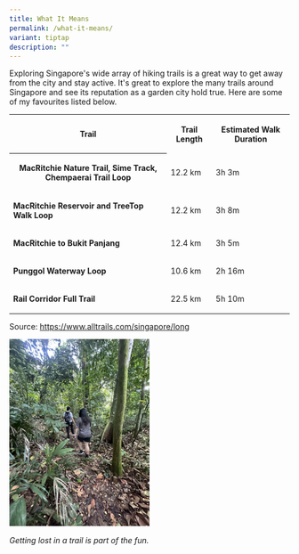 ```yaml
---
title: What It Means
permalink: /what-it-means/
variant: tiptap
description: ""
---
```

<p>Exploring Singapore's wide array of hiking trails is a great way to get
away from the city and stay active. It's great to explore the many trails
around Singapore and see its reputation as a garden city hold true. Here
are some of my favourites listed below.</p>
<p></p>
<table style="minWidth: 75px">
<colgroup>
<col>
<col>
<col>
</colgroup>
<tbody>
<tr>
<th rowspan="1" colspan="1">
<p>Trail</p>
</th>
<th rowspan="1" colspan="1">
<p>Trail Length</p>
</th>
<th rowspan="1" colspan="1">
<p>Estimated Walk Duration</p>
</th>
</tr>
<tr>
<th rowspan="1" colspan="1">
<p>MacRitchie Nature Trail, Sime Track, Chempaerai Trail Loop</p>
</th>
<td rowspan="1" colspan="1">
<p>12.2 km</p>
</td>
<td rowspan="1" colspan="1">
<p>3h 3m</p>
</td>
</tr>
<tr>
<td rowspan="1" colspan="1">
<p><strong>MacRitchie Reservoir and TreeTop Walk Loop</strong>
</p>
</td>
<td rowspan="1" colspan="1">
<p>12.2 km</p>
</td>
<td rowspan="1" colspan="1">
<p>3h 8m</p>
</td>
</tr>
<tr>
<td rowspan="1" colspan="1">
<p><strong>MacRitchie to Bukit Panjang</strong>
</p>
</td>
<td rowspan="1" colspan="1">
<p>12.4 km</p>
</td>
<td rowspan="1" colspan="1">
<p>3h 5m</p>
</td>
</tr>
<tr>
<td rowspan="1" colspan="1">
<p><strong>Punggol Waterway Loop</strong>
</p>
</td>
<td rowspan="1" colspan="1">
<p>10.6 km</p>
</td>
<td rowspan="1" colspan="1">
<p>2h 16m</p>
</td>
</tr>
<tr>
<td rowspan="1" colspan="1">
<p><strong>Rail Corridor Full Trail</strong>
</p>
</td>
<td rowspan="1" colspan="1">
<p>22.5 km</p>
</td>
<td rowspan="1" colspan="1">
<p>5h 10m</p>
</td>
</tr>
</tbody>
</table>
<p>Source: <a href="https://www.alltrails.com/singapore/long" rel="noopener noreferrer nofollow" target="_blank">https://www.alltrails.com/singapore/long</a>
</p>
<p></p>
<div class="isomer-image-wrapper">
<img style="width: 50%;" height="auto" width="100%" alt="hiking trail in Singapore" src="/images/hike.jpg">
</div>
<p><em>Getting lost in a trail is part of the fun.</em>
</p>
<p></p>